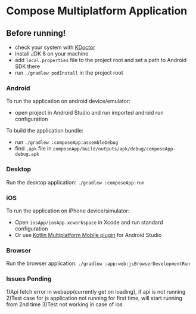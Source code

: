# Compose Multiplatform Application

## Before running!
- check your system with [KDoctor](https://github.com/Kotlin/kdoctor)
- install JDK 8 on your machine
- add `local.properties` file to the project root and set a path to Android SDK there
- run `./gradlew podInstall` in the project root

### Android
To run the application on android device/emulator:
- open project in Android Studio and run imported android run configuration

To build the application bundle:
- run `./gradlew :composeApp:assembleDebug`
- find `.apk` file in `composeApp/build/outputs/apk/debug/composeApp-debug.apk`

### Desktop
Run the desktop application: `./gradlew :composeApp:run`

### iOS
To run the application on iPhone device/simulator:
- Open `iosApp/iosApp.xcworkspace` in Xcode and run standard configuration
- Or use [Kotlin Multiplatform Mobile plugin](https://plugins.jetbrains.com/plugin/14936-kotlin-multiplatform-mobile) for Android Studio

### Browser
Run the browser application: `./gradlew :app:web:jsBrowserDevelopmentRun`

### Issues Pending
1)Api fetch error in webapp(currently get on loading), if api is not running
2)Test case for js application not running for first time, will start running from 2nd time
3)Test not working in case of ios